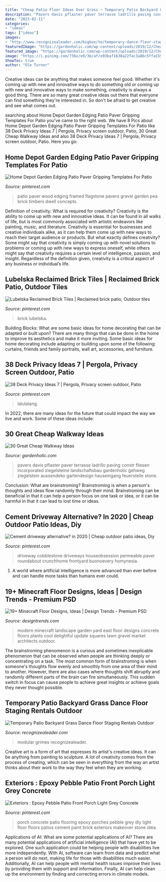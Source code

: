 ```yaml
---
title: "Cheap Patio Floor Ideas Over Grass ~ Temporary Patio Backyard Grass Dance Floor Staging Rentals Outdoor"
description: "Pavers davis pflaster paver terrasse ladrillo paving constr fliesen incorporated ziegelsteine landschaftsbau gardenholic gehweg ziegelstein aussendeko gartendesign hauseingang feuerstelle stone"
date: "2023-02-11"
categories:
- "ideas"
tags: ["ideas"]
images:
- "http://www.recognizealeader.com/bigbox/te/temporary-dance-floor-staging-rentals-outdoor-flooring-grimes_outdoor-patio-and-backyard.jpg"
featuredImage: "https://gardenholic.com/wp-content/uploads/2019/12/Cheap-walkway-ideas30.jpg"
featured_image: "https://gardenholic.com/wp-content/uploads/2019/12/Cheap-walkway-ideas30.jpg"
image: "https://i.pinimg.com/736x/e9/3b/af/e93baf1638a22fac3a86c5ffa1552ab5--garden-edging-wood-edging.jpg"
ShowToc: true
author: "Ole Turner"
---
```



Creative ideas can be anything that makes someone feel good. Whether it's coming up with new and innovative ways to do something old or coming up with new and innovative ways to make something, creativity is always a good thing. There are so many great creative ideas out there that everyone can find something they're interested in. So don't be afraid to get creative and see what comes out.

	

		
searching about Home Depot Garden Edging Patio Paver Gripping Templates For Patio you've came to the right web. We have 8 Pics about Home Depot Garden Edging Patio Paver Gripping Templates For Patio like 38 Deck Privacy Ideas 7 | Pergola, Privacy screen outdoor, Patio, 30 Great Cheap Walkway Ideas and also 38 Deck Privacy Ideas 7 | Pergola, Privacy screen outdoor, Patio. Here you go:
		
    
## Home Depot Garden Edging Patio Paver Gripping Templates For Patio

<img loading=lazy src="https://i.pinimg.com/736x/e9/3b/af/e93baf1638a22fac3a86c5ffa1552ab5--garden-edging-wood-edging.jpg" onerror="this.onerror=null;this.src='https://tse3.mm.bing.net/th?id=OIP.4G0b0Hvq06S6BOjw3AN0qAHaFj&amp;pid=15.1';" alt="Home Depot Garden Edging Patio Paver Gripping Templates For Patio">

_Source: pinterest.com_

>patio paver wood edging framed flagstone pavers gravel garden pea brick timbers dwell concepts. 

	

Definition of creativity: What is required for creativity?
Creativity is the ability to come up with new and innovative ideas. It can be found in all walks of life, but is most commonly associated with artistic endeavors like painting, music, and literature. Creativity is essential for businesses and creative individuals alike, as it can help them come up with new ways to reach their target audience or products. But what exactly defines creativity? Some might say that creativity is simply coming up with novel solutions to problems or coming up with new ways to express oneself, while others might say that creativity requires a certain level of intelligence, passion, and insight. Regardless of the definition given, creativity is a critical aspect of any business or individual’s life.

    
## Lubelska Reclaimed Brick Tiles | Reclaimed Brick Patio, Outdoor Tiles

<img loading=lazy src="https://i.pinimg.com/originals/2f/e0/e3/2fe0e36d12aff98f5fa746b863ac489e.jpg" onerror="this.onerror=null;this.src='https://tse2.mm.bing.net/th?id=OIP.1OMRYWQ5WxY4QqbB2MmZBQHaLB&amp;pid=15.1';" alt="Lubelska Reclaimed Brick Tiles | Reclaimed brick patio, Outdoor tiles">

_Source: pinterest.com_

>brick lubelska. 

	

Building Blocks: What are some basic ideas for home decorating that can be adapted or built upon?
There are many things that can be done in the home to improve its aesthetics and make it more inviting. Some basic ideas for home decorating include adapting or building upon some of the following: curtains, friends and family portraits, wall art, accessories, and furniture.

    
## 38 Deck Privacy Ideas 7 | Pergola, Privacy Screen Outdoor, Patio

<img loading=lazy src="https://i.pinimg.com/originals/94/6d/6f/946d6ff1f895ce73f6ea1a4d5a545eb9.jpg" onerror="this.onerror=null;this.src='https://tse2.mm.bing.net/th?id=OIP.CgfrRMdyEq7GdZHfd0c8JgHaJ3&amp;pid=15.1';" alt="38 Deck Privacy Ideas 7 | Pergola, Privacy screen outdoor, Patio">

_Source: pinterest.com_

>lalulalang. 

	

In 2022, there are many ideas for the future that could impact the way we live and work. Some of these ideas include:

    
## 30 Great Cheap Walkway Ideas

<img loading=lazy src="https://gardenholic.com/wp-content/uploads/2019/12/Cheap-walkway-ideas30.jpg" onerror="this.onerror=null;this.src='https://tse2.mm.bing.net/th?id=OIP.0n_2TzVTQXv_YEJhsDS0gwHaLH&amp;pid=15.1';" alt="30 Great Cheap Walkway Ideas">

_Source: gardenholic.com_

>pavers davis pflaster paver terrasse ladrillo paving constr fliesen incorporated ziegelsteine landschaftsbau gardenholic gehweg ziegelstein aussendeko gartendesign hauseingang feuerstelle stone. 

	

Conclusion:
What are brainstroming? Brainstroming is when a person's thoughts and ideas flow randomly through their mind. Brainstroming can be beneficial in that it can help a person focus on one task or idea, or it can be harmful in that it can lead to lost time or ideas.

    
## Cement Driveway Alternative? In 2020 | Cheap Outdoor Patio Ideas, Diy

<img loading=lazy src="https://i.pinimg.com/736x/8d/b6/51/8db651f8eaf1e7f04c5bc638f2cfbaf9.jpg" onerror="this.onerror=null;this.src='https://tse1.mm.bing.net/th?id=OIP.WsG9Qs1whbF1VcNAU8IcMAAAAA&amp;pid=15.1';" alt="Cement driveway alternative? in 2020 | Cheap outdoor patio ideas, Diy">

_Source: pinterest.com_

>driveway cobblestone driveways houseobsession permeable paver roundabout crunchhome frontyard buonoevery homynesia. 

	

1. A world where artificial intelligence is more advanced than ever before and can handle more tasks than humans ever could. 

    
## 19+ Minecraft Floor Designs, Ideas | Design Trends - Premium PSD

<img loading=lazy src="https://images.designtrends.com/wp-content/uploads/2016/08/02174651/Cool-Minecraft-Floors.jpg" onerror="this.onerror=null;this.src='https://tse1.mm.bing.net/th?id=OIP.0hLjNIl6W8x78m_q5FvphAHaE8&amp;pid=15.1';" alt="19+ Minecraft Floor Designs, Ideas | Design Trends - Premium PSD">

_Source: designtrends.com_

>modern minecraft landscape garden yard east floor designs concrete floors plants cool delightful update squares lawn gravel market architects outdoor. 

	

The brainstroming phenomenon is a curious and sometimes inexplicable phenomenon that can be observed when people are thinking deeply or concentrating on a task. The most common form of brainstroming is when someone's thoughts flow evenly and smoothly from one area of their mind to another. However, there are also cases where thoughts shift abruptly and randomly different parts of the brain can fire simultaneously. This sudden switch in focus can cause people to achieve great insights or achieve goals they never thought possible.

    
## Temporary Patio Backyard Grass Dance Floor Staging Rentals Outdoor

<img loading=lazy src="http://www.recognizealeader.com/bigbox/te/temporary-dance-floor-staging-rentals-outdoor-flooring-grimes_outdoor-patio-and-backyard.jpg" onerror="this.onerror=null;this.src='https://tse2.mm.bing.net/th?id=OIP.Bbh5J661Mf_RI7xKFDtVLAHaHa&amp;pid=15.1';" alt="Temporary Patio Backyard Grass Dance Floor Staging Rentals Outdoor">

_Source: recognizealeader.com_

>modular grimes recognizealeader. 

	

Creative art is a form of art that expresses its artist's creative ideas. It can be anything from painting to sculpture. A lot of creativity comes from the process of creating, which can be seen in everything from the way an artist thinks about their work to the way they feel when they are working.

    
## Exteriors : Epoxy Pebble Patio Front Porch Light Grey Concrete

<img loading=lazy src="https://i.pinimg.com/736x/fe/8a/0d/fe8a0db327a109fffea7a0cc2ac54885--patio-flooring-concrete-floors.jpg" onerror="this.onerror=null;this.src='https://tse4.mm.bing.net/th?id=OIP.kyXO61kVNflqgLlfM42siQHaFj&amp;pid=15.1';" alt="Exteriors : Epoxy Pebble Patio Front Porch Light Grey Concrete">

_Source: pinterest.com_

>porch concrete patio flooring epoxy porches pebble grey diy light floor floors patios cement paint brick exteriors makeover stone idea. 

	

Applications of AI: What are some potential applications of AI?
There are many potential applications of artificial intelligence (AI) that have yet to be explored. One such application could be helping people with disabilities live more independently. With AI, software can learn from data and predict what a person will do next, making life for those with disabilities much easier. Additionally, AI can help people with mental health issues improve their lives by providing them with support and information. Finally, AI can help clean up the environment by finding and correcting errors in climate models.

